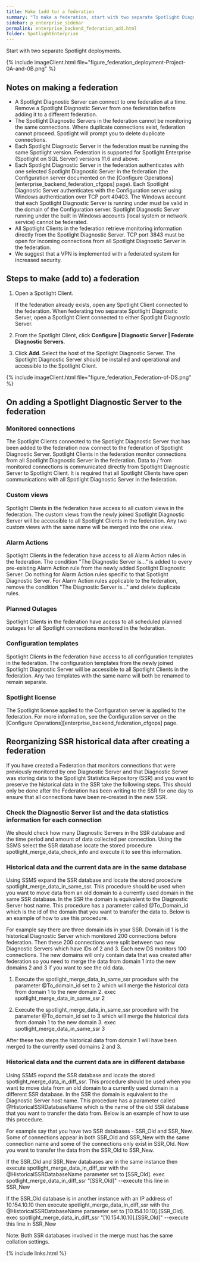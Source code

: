 ```yaml
---
title: Make (add to) a federation
summary: "To make a federation, start with two separate Spotlight Diagnostic Server deployments. More Spotlight Diagnostic Server deployments can now be added to the federation."
sidebar: p_enterprise_sidebar
permalink: enterprise_backend_federation_add.html
folder: SpotlightEnterprise
---
```


Start with two separate Spotlight deployments.

{% include imageClient.html file="figure_federation_deployment-Project-0A-and-0B.png" %}

## Notes on making a federation

* A Spotlight Diagnostic Server can connect to one federation at a time. Remove a Spotlight Diagnostic Server from one federation before adding it to a different federation.
* The Spotlight Diagnostic Servers in the federation cannot be monitoring the same connections. Where duplicate connections exist, federation cannot proceed. Spotlight will prompt you to delete duplicate connections.
* Each Spotlight Diagnostic Server in the federation must be running the same Spotlight version. Federation is supported for Spotlight Enterprise (Spotlight on SQL Server) versions 11.6 and above.
* Each Spotlight Diagnostic Server in the federation authenticates with one selected Spotlight Diagnostic Server in the federation (the Configuration server documented on the [Configure Operations][enterprise_backend_federation_cfgops] page). Each Spotlight Diagnostic Server authenticates with the Configuration server using Windows authentication over TCP port 40403. The Windows account that each Spotlight Diagnostic Server is running under must be valid in the domain of the Configuration server. Spotlight Diagnostic Server running under the built in Windows accounts (local system or network service) cannot be federated.
* All Spotlight Clients in the federation retrieve monitoring information directly from the Spotlight Diagnostic Server. TCP port 3843 must be open for incoming connections from all Spotlight Diagnostic Server in the federation.
* We suggest that a VPN is implemented with a federated system for increased security.

## Steps to make (add to) a federation

1. Open a Spotlight Client.

   If the federation already exists, open any Spotlight Client connected to the federation. When federating two separate Spotlight Diagnostic Server, open a Spotlight Client connected to either Spotlight Diagnostic Server.
2. From the Spotlight Client, click **Configure \| Diagnostic Server \| Federate Diagnostic Servers**.
3. Click **Add**. Select the host of the Spotlight Diagnostic Server. The Spotlight Diagnostic Server should be installed and operational and accessible to the Spotlight Client.


{% include imageClient.html file="figure_federation_Federation-of-DS.png" %}


## On adding a Spotlight Diagnostic Server to the federation

### Monitored connections
The Spotlight Clients connected to the Spotlight Diagnostic Server that has been added to the federation now connect to the federation of Spotlight Diagnostic Server. Spotlight Clients in the federation monitor connections from all Spotlight Diagnostic Server in the federation. Data to / from monitored connections is communicated directly from Spotlight Diagnostic Server to Spotlight Client. It is required that all Spotlight Clients have open communications with all Spotlight Diagnostic Server in the federation.

### Custom views
Spotlight Clients in the federation have access to all custom views in the federation. The custom views from the newly joined Spotlight Diagnostic Server will be accessible to all Spotlight Clients in the federation. Any two custom views with the same name will be merged into the one view.

### Alarm Actions
Spotlight Clients in the federation have access to all Alarm Action rules in the federation. The condition "The Diagnostic Server is…" is added to every pre-existing Alarm Action rule from the newly added Spotlight Diagnostic Server. Do nothing for Alarm Action rules specific to that Spotlight Diagnostic Server. For Alarm Action rules applicable to the federation, remove the condition "The Diagnostic Server is…" and delete duplicate rules.

### Planned Outages
Spotlight Clients in the federation have access to all scheduled planned outages for all Spotlight connections monitored in the federation.

### Configuration templates
Spotlight Clients in the federation have access to all configuration templates in the federation. The configuration templates from the newly joined Spotlight Diagnostic Server will be accessible to all Spotlight Clients in the federation. Any two templates with the same name will both be renamed to remain separate.

### Spotlight license
The Spotlight license applied to the Configuration server is applied to the federation. For more information, see the Configuration server on the  [Configure Operations][enterprise_backend_federation_cfgops] page.

## Reorganizing SSR historical data after creating a federation

If you have created a Federation that monitors connections that were previously monitored by one Diagnostic Server and that Diagnostic Server was storing data to the Spotlight Statistics Repository (SSR) and you want to preserve the historical data in the SSR take the following steps. This should only be done after the Federation has been writing to the SSR for one day to ensure that all connections have been re-created in the new SSR.

### Check the Diagnostic Server list and the data statistics information for each connection

We should check how many Diagnostic Servers in the SSR database and the time period and amount of data collected per connection.
Using the SSMS select the SSR database locate the stored procedure spotlight_merge_data_check_info and execute it to see this information.

### Historical data and the current data are in the same database

Using SSMS expand the SSR database and locate the stored procedure spotlight_merge_data_in_same_ssr. This procedure should be used when you want to move data from an old domain to a currently used domain in the same SSR database. In the SSR the domain is equivalent to the Diagnostic Server host name. This procedure has a parameter called @To_Domain_id which is the id of the domain that you want to transfer the data to. Below is an example of how to use this procedure.

For example say there are three domain ids in your SSR. Domain id 1 is the historical Diagnostic Server which monitored 200 connections before federation. Then these 200 connections were split between two new Diagnostic Servers which have IDs of 2 and 3. Each new DS monitors 100 connections. The new domains will only contain data that was created after federation so you need to merge the data from domain 1 into the new domains 2 and 3 if you want to see the old data.

1. Execute the spotlight_merge_data_in_same_ssr procedure with the parameter @To_domain_id set to 2 which will merge the historical data from domain 1 to the new domain 2.
   exec spotlight_merge_data_in_same_ssr 2  

2. Execute the spotlight_merge_data_in_same_ssr procedure with the parameter @To_domain_id set to 3 which will merge the historical data from domain 1 to the new domain 3.
   exec spotlight_merge_data_in_same_ssr 3  
	
After these two steps the historical data from domain 1 will have been merged to the currently used domains 2 and 3.


### Historical data and the current data are in different database

Using SSMS expand the SSR database and locate the stored spotlight_merge_data_in_diff_ssr. This procedure should be used when you want to move data from an old domain to a currently used domain in a different SSR database. In the SSR the domain is equivalent to the Diagnostic Server host name. This procedure has a parameter called @HistoricalSSRDatabaseName which is the name of the old SSR database that you want to transfer the data from. Below is an example of how to use this procedure.

For example say that you have two SSR databases - SSR_Old and SSR_New. Some of connections appear in both SSR_Old and SSR_New with the same connection name and some of the connections only exist in SSR_Old. Now you want to transfer the data from the SSR_Old to SSR_New.

If the SSR_Old and SSR_New databases are in the same instance then execute spotlight_merge_data_in_diff_ssr with the @HistoricalSSRDatabaseName parameter set to [SSR_Old].
exec spotlight_merge_data_in_diff_ssr "[SSR_Old]"   --execute this line in SSR_New

If the SSR_Old database is in another instance with an IP address of 10.154.10.10 then execute spotlight_merge_data_in_diff_ssr with the @HistoricalSSRDatabaseName parameter set to [10.154.10.10].[SSR_Old].
exec spotlight_merge_data_in_diff_ssr "[10.154.10.10].[SSR_Old]"  --execute this line in SSR_New

Note: Both SSR databases involved in the merge must has the same collation settings.

{% include links.html %}
